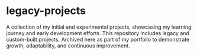 # legacy-projects
A collection of my initial and experimental projects, showcasing my learning journey and early development efforts. This repository includes legacy and custom-built projects. Archived here as part of my portfolio to demonstrate growth, adaptability, and continuous improvement. 
